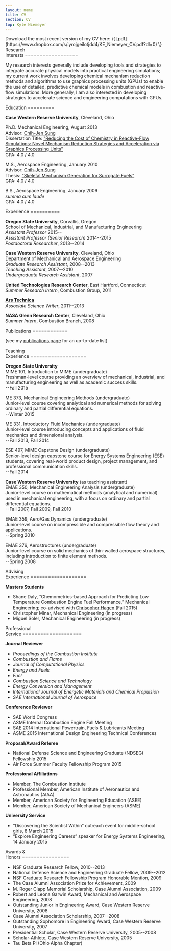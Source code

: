 ```yaml
---
layout: name
title: CV
section: CV
top: Kyle Niemeyer
---
```


<div class="section">
Download the most recent version of my CV here: \{ [pdf](https://www.dropbox.com/s/iyrojgeilotjdd4/KE_Niemeyer_CV.pdf?dl=0) \}
</div>

<div class="section">
Research <br/> Interests
==================

My research interests generally include developing tools and strategies to integrate accurate physical models into practical engineering simulations; my current work involves developing chemical mechanism reduction methods and algorithms to use graphics processing units (GPUs) to enable the use of detailed, predictive chemical models in combustion and reactive-flow simulations. More generally, I am also interested in developing strategies to accelerate science and engineering computations with GPUs.
</div>

<div class="section">
Education
=========

**Case Western Reserve University**, Cleveland, Ohio

Ph.D. Mechanical Engineering, August 2013  
Advisor: [Chih-Jen Sung](http://www.engr.uconn.edu/me/cms/people/87-chihsung)  
Dissertation Title: ["Reducing the Cost of Chemistry in Reactive-Flow Simulations: Novel Mechanism Reduction Strategies and Acceleration via Graphics Processing Units"](/files/pubs/KE-Niemeyer-dissertation.pdf)  
GPA: 4.0 / 4.0

M.S., Aerospace Engineering, January 2010  
Advisor: [Chih-Jen Sung](http://www.engr.uconn.edu/me/cms/people/87-chihsung)  
Thesis: ["Skeletal Mechanism Generation for Surrogate Fuels"](/files/pubs/Niemeyer_thesis.pdf)  
GPA: 4.0 / 4.0

B.S., Aerospace Engineering, January 2009  
*summa cum laude*  
GPA: 4.0 / 4.0

</div>

<div class="section">
Experience
==========

**Oregon State University**, Corvallis, Oregon  
School of Mechanical, Industrial, and Manufacturing Engineering  
*Assistant Professor* 2015--  
*Assistant Professor (Senior Research)* 2014--2015  
*Postdoctoral Researcher*, 2013--2014  


**Case Western Reserve University**, Cleveland, Ohio  
Department of Mechanical and Aerospace Engineering  
*Graduate Research Assistant*, 2008--2013  
*Teaching Assistant*, 2007--2010  
*Undergraduate Research Assistant*, 2007  


**United Technologies Research Center**, East Hartford, Connecticut  
*Summer Research Intern*, Combustion Group, 2011  


**[Ars Technica](http://arstechnica.com/)**  
*Associate Science Writer*, 2011--2013  


**NASA Glenn Research Center**, Cleveland, Ohio  
*Summer Intern*, Combustion Branch, 2008  


</div>

<div class="section">
Publications
============

(see my [publications page](/research/pubs/) for an up-to-date list)

</div>

<div class="section">
Teaching <br/> Experience
===================

**Oregon State University**  
MIME 101, Introduction to MIME (undergraduate)  
Freshman-level course providing an overview of mechanical, industrial, and manufacturing engineering as well as academic success skills.  
--Fall 2015  

ME 373, Mechanical Engineering Methods (undergraduate)  
Junior-level course covering analytical and numerical methods for solving ordinary and partial differential equations.  
--Winter 2015  

ME 331, Introductory Fluid Mechanics (undergraduate)  
Junior-level course introducing concepts and applications of fluid mechanics and dimensional analysis.  
--Fall 2013, Fall 2014  

ESE 497, MIME Capstone Design (undergraduate)  
Senior-level design capstone course for Energy Systems Engineering (ESE) students, covering real-world product design, project management, and professional communication skills.  
--Fall 2014  

**Case Western Reserve University** (as teaching assistant)  
EMAE 350, Mechanical Engineering Analysis (undergraduate)  
Junior-level course on mathematical methods (analytical and numerical) used in mechanical engineering, with a focus on ordinary and partial differential equations.  
--Fall 2007, Fall 2009, Fall 2010  

EMAE 359, Aero/Gas Dynamics (undergraduate)  
Junior-level course on incompressible and compressible flow theory and applications.  
--Spring 2010  

EMAE 376, Aerostructures (undergraduate)  
Junior-level course on solid mechanics of thin-walled aerospace structures, including introduction to finite element methods.  
--Spring 2008  

</div>

<div class="section">
Advising <br/> Experience
===================

**Masters Students**

 * Shane Daly, “Chemometrics-based Approach for Predicting Low Temperature Combustion Engine Fuel Performance,” Mechanical Engineering; co-advised with [Chrisopher Hagen](http://osucascades.edu/energy-systems-lab) (Fall 2015)
 * Christopher Minar, Mechanical Engineering (in progress)
 * Miguel Soler, Mechanical Engineering (in progress)

</div>

<div class="section">
Professional <br/> Service
====================

**Journal Reviewer**

 * *Proceedings of the Combustion Institute*
 * *Combustion and Flame*
 * *Journal of Computational Physics*
 * *Energy and Fuels*
 * *Fuel*
 * *Combustion Science and Technology*
 * *Energy Conversion and Management*
 * *International Journal of Energetic Materials and Chemical Propulsion*
 * *SAE International Journal of Aerospace*

**Conference Reviewer**

 * SAE World Congress
 * ASME Internal Combustion Engine Fall Meeting
 * SAE 2014 International Powertrain, Fuels & Lubricants Meeting
 * ASME 2015 International Design Engineering Technical Conferences

**Proposal/Award Referee**

 * National Defense Science and Engineering Graduate (NDSEG) Fellowship 2015
 * Air Force Summer Faculty Fellowship Program 2015

**Professional Affiliations**

 * Member, The Combustion Institute
 * Professional Member, American Institute of Aeronautics and Astronautics (AIAA)
 * Member, American Society for Engineering Education (ASEE)
 * Member, American Society of Mechanical Engineers (ASME)

**University Service**

 * “Discovering the Scientist Within” outreach event for middle-school girls, 8 March 2015
 * “Explore Engineering Careers” speaker for Energy Systems Engineering, 14 January 2015

</div>

<div class="section">
Awards & <br/> Honors
================

- NSF Graduate Research Fellow, 2010--2013
- National Defense Science and Engineering Graduate Fellow, 2009--2012
- NSF Graduate Research Fellowship Program Honorable Mention, 2009
- The Case Alumni Association Prize for Achievement, 2009
- M. Roger Clapp Memorial Scholarship, Case Alumni Association, 2009
- Robert and Leona Garwin Award, Mechanical and Aerospace Engineering, 2008
- Outstanding Junior in Engineering Award, Case Western Reserve University, 2008
- Case Alumni Association Scholarship, 2007--2008
- Outstanding Sophomore in Engineering Award, Case Western Reserve University, 2007
- Presidential Scholar, Case Western Reserve University, 2005--2008
- Scholar-Athlete, Case Western Reserve University, 2005
- Tau Beta Pi (Ohio Alpha Chapter)

</div>
